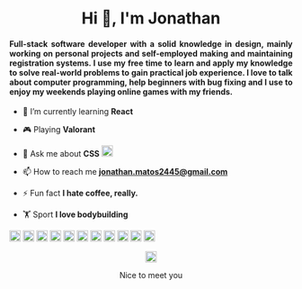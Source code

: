 <h1 align="center">Hi 👋, I'm Jonathan</h1>
<h4 align="justify">Full-stack software developer with a solid knowledge in design, mainly working on personal projects and self-employed making and maintaining registration systems. I use my free time to learn and apply my knowledge to solve real-world problems to gain practical job experience. I love to talk about computer programming, help beginners with bug fixing and I use to enjoy my weekends playing online games with my friends.</h4>

- 🌱 I’m currently learning **React**

- 🎮 Playing **Valorant**

- 💬 Ask me about **CSS** <img src="https://devicons.github.io/devicon/devicon.git/icons/css3/css3-original-wordmark.svg" alt="css3" width="20" height="20"/>

- 📫 How to reach me **jonathan.matos2445@gmail.com**

- ⚡ Fun fact **I hate coffee, really.**

- 🏋 Sport **I love bodybuilding**

<p align="left"><img src="https://devicons.github.io/devicon/devicon.git/icons/linux/linux-original.svg" alt="linux" width="20" height="20"/>
 <img src="https://devicons.github.io/devicon/devicon.git/icons/docker/docker-original-wordmark.svg" alt="docker" width="20" height="20"/>
<img src="https://devicons.github.io/devicon/devicon.git/icons/react/react-original-wordmark.svg" alt="react" width="20" height="20"/>
 <img src="https://devicons.github.io/devicon/devicon.git/icons/javascript/javascript-original.svg" alt="javascript" width="20" height="20"/>
 <img src="https://devicons.github.io/devicon/devicon.git/icons/nodejs/nodejs-original-wordmark.svg" alt="nodejs" width="20" height="20"/>
 <img src="https://devicons.github.io/devicon/devicon.git/icons/express/express-original-wordmark.svg" alt="express" width="20" height="20"/>
 <img src="https://devicons.github.io/devicon/devicon.git/icons/html5/html5-original-wordmark.svg" alt="html5" width="20" height="20"/>
 <img src="https://devicons.github.io/devicon/devicon.git/icons/css3/css3-original-wordmark.svg" alt="css3" width="20" height="20"/>
 <img src="https://devicons.github.io/devicon/devicon.git/icons/webpack/webpack-original.svg" alt="webpack" width="20" height="20"/>
<img src="https://devicons.github.io/devicon/devicon.git/icons/bootstrap/bootstrap-plain.svg" alt="bootstrap" width="20" height="20"/>
 <img src="https://devicons.github.io/devicon/devicon.git/icons/mongodb/mongodb-original-wordmark.svg" alt="mongodb" width="20" height="20"/></p><p align="center">

<p align="center">
<a href="https://linkedin.com/in/jonathanlm" target="blank"><img align="center" src="https://cdn.jsdelivr.net/npm/simple-icons@3.0.1/icons/linkedin.svg" alt="jonathanlm" height="20" width="20" /></a>
</p>

<p align="center">Nice to meet you</p>
